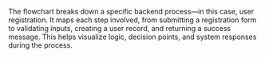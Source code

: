 The flowchart breaks down a specific backend process—in this case, user registration. It maps each step involved, from submitting a registration form to validating inputs, creating a user record, and returning a success message. This helps visualize logic, decision points, and system responses during the process.
